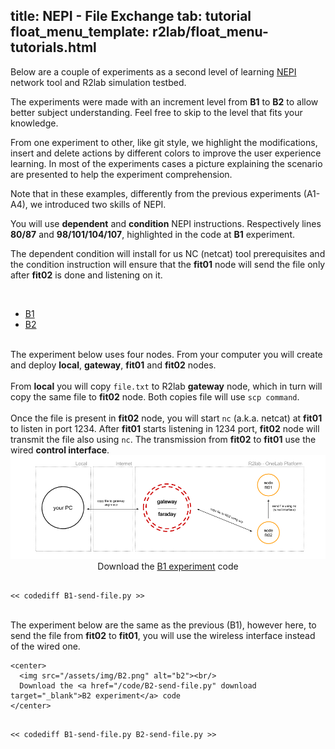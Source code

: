 title: NEPI - File Exchange
tab: tutorial
float_menu_template: r2lab/float_menu-tutorials.html
---

Below are a couple of experiments as a second level of learning [NEPI](http://nepi.inria.fr/Install/WebHome) network tool and R2lab simulation testbed.

The experiments were made with an increment level from **B1** to **B2** to allow better subject understanding. Feel free to skip to the level that fits your knowledge.

From one experiment to other, like git style, we highlight the modifications, insert and delete actions by different colors to improve the user experience learning. In most of the experiments cases a picture explaining the scenario are presented to help the experiment comprehension.

Note that in these examples, differently from the previous experiments (A1-A4), we introduced two skills of NEPI. 

You will use **dependent** and **condition** NEPI instructions. Respectively lines **80/87** and **98/101/104/107**, highlighted in the code at **B1** experiment.

The dependent condition will install for us NC (netcat) tool prerequisites and the condition instruction will ensure that the **fit01** node will send the file only after **fit02** is done and listening on it.

<br/>

<ul id="myTabs" class="nav nav-tabs" role="tablist">
  <li role="presentation" class="active">
    <a href="#B1" id="B1-tab" role="tab" data-toggle="tab" aria-controls="B1" aria-expanded="true">B1</a>
  </li>
  <li role="presentation" class="">
    <a href="#B2" role="tab" id="B2-tab" data-toggle="tab" aria-controls="B2" aria-expanded="false">B2</a>
  </li>
</ul>

<div id="contents" class="tab-content">

<!------------ B1 ------------>
<div role="tabpanel" class="tab-pane fade active in" id="B1" aria-labelledby="home-tab">
  <br/>
  The experiment below uses four nodes. From your computer you will create and deploy <strong>local</strong>, <strong>gateway</strong>, <strong>fit01</strong> and <strong>fit02</strong> nodes. 
  <br/><br/>
  From <strong>local</strong> you will copy <code>file.txt</code> to R2lab <strong>gateway</strong> node, which in turn will copy the same file to <strong>fit02</strong> node. Both copies file will use <code>scp command</code>.
  <br/><br/>
  Once the file is present in <strong>fit02</strong> node, you will start <code>nc</code> (a.k.a. netcat) at <strong>fit01</strong> to listen in port 1234.
  After <strong>fit01</strong> starts listening in 1234 port, <strong>fit02</strong> node will transmit the file also using <code>nc</code>.
  The transmission from <strong>fit02</strong> to <strong>fit01</strong> use the wired <strong>control interface</strong>.

  <center>
    <img src="/assets/img/B1.png" alt="b1"><br/>
    Download the <a href="/code/B1-send-file.py" download target="_blank">B1 experiment</a> code
  </center>
  

<pre data-src="prism.js"  data-line="81,88,99,102,105,108" class="line-numbers"><code class="language-python">
<< codediff B1-send-file.py >>
</code></pre>
</div>

<!------------ B2 ------------>
<div role="tabpanel" class="tab-pane fade" id="B2" aria-labelledby="profile-tab">
    <br/>
    The experiment below are the same as the previous (B1), however here, to send the file from <strong>fit02</strong> to <strong>fit01</strong>, you will use the wireless interface instead of the wired one.
    
    <center>
      <img src="/assets/img/B2.png" alt="b2"><br/>
      Download the <a href="/code/B2-send-file.py" download target="_blank">B2 experiment</a> code
    </center>
 
  
<pre data-src="prism.js" data-line-edit-line="39,126,150" data-line-edit-line="" data-line-inlcude-line="26-36,75-103" class="line-numbers"><code class="language-python">
<< codediff B1-send-file.py B2-send-file.py >>
</code></pre>
</div>

</div>

